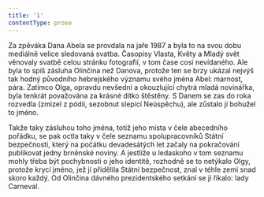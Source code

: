 ```yaml
---
title: '1'
contentType: prose
---
```


Za zpěváka Dana Abela se provdala na jaře 1987 a byla to na svou dobu mediálně velice sledovaná svatba. Časopisy Vlasta, Květy a Mladý svět věnovaly svatbě celou stránku fotografií, v tom čase cosi nevídaného. Ale byla to spíš zásluha Olinčina než Danova, protože ten se brzy ukázal nejvýš tak hodný původního hebrejského významu svého jména Abel: marnost, pára. Zatímco Olga, opravdu nevšední a okouzlující chytrá mladá novinářka, byla tenkrát považována za krásné dítko štěstěny. S Danem se zas do roka rozvedla (zmizel z pódií, sezobnut slepicí Neúspěchu), ale zůstalo jí bohužel to jméno.

Takže taky zásluhou toho jména, totiž jeho místa v čele abecedního pořádku, se pak octla taky v čele seznamu spolupracovníků Státní bezpečnosti, který na počátku devadesátých let začaly na pokračování publikovat jedny brněnské noviny. A jestliže u ledaskoho v tom seznamu mohly třeba být pochybnosti o jeho identitě, rozhodně se to netýkalo Olgy, protože krycí jméno, jež jí přidělila Státní bezpečnost, znal v téhle zemi snad skoro každý. Od Olinčina dávného prezidentského setkání se jí říkalo: lady Carneval.
